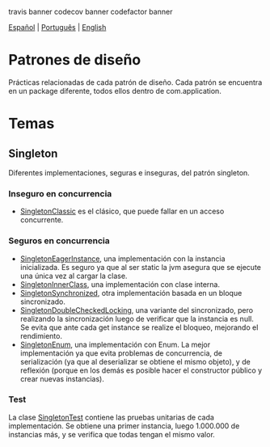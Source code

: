 travis banner
codecov banner
codefactor banner

<p align="left">
  <a href="#">Español</a> |
  <a href="">Português</a> |
  <a href="">English</a> 
</p>

# Patrones de diseño 
Prácticas relacionadas de cada patrón de diseño.
Cada patrón se encuentra en un package diferente, todos ellos dentro de com.application.

# Temas
## Singleton 
Diferentes implementaciones, seguras e inseguras, del patrón singleton.

### Inseguro en concurrencia
* [SingletonClassic](../src/main/java/com/application/) es el clásico, que puede fallar en un acceso concurrente.

### Seguros en concurrencia
* [SingletonEagerInstance](), una implementación con la instancia inicializada. Es seguro ya que al ser static la jvm asegura que se ejecute una única vez al cargar la clase.
* [SingletonInnerClass](), una implementación con clase interna.
* [SingletonSynchronized](), otra implementación basada en un bloque sincronizado.
* [SingletonDoubleCheckedLocking](), una variante del sincronizado, pero realizando la sincronización luego de verificar que la instancia es null. Se evita que ante cada get instance se realize el bloqueo, mejorando el rendimiento.
* [SingletonEnum](), una implementación con Enum. La mejor implementación ya que evita problemas de concurrencia, de serialización (ya que al deserializar se obtiene el mismo objeto), y de reflexión (porque en los demás es posible hacer el constructor público y crear nuevas instancias).

### Test
La clase [SingletonTest]() contiene las pruebas unitarias de cada implementación. Se obtiene una primer instancia, luego 1.000.000 de instancias más, y se verifica que todas tengan el mismo valor.


